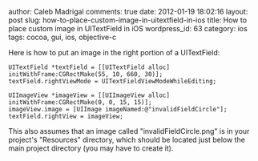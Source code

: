 author: Caleb Madrigal
comments: true
date: 2012-01-19 18:02:16
layout: post
slug: how-to-place-custom-image-in-uitextfield-in-ios
title: How to place custom image in UITextField in iOS
wordpress_id: 63
category: ios
tags: cocoa, gui, ios, objective-c

Here is how to put an image in the right portion of a UITextField:


    
    
    UITextField *textField = [[UITextField alloc] initWithFrame:CGRectMake(55, 10, 660, 30)];
    textField.rightViewMode = UITextFieldViewModeWhileEditing;
    
    UIImageView *imageView = [[UIImageView alloc] initWithFrame:CGRectMake(0, 0, 15, 15)];
    imageView.image = [UIImage imageNamed:@"invalidFieldCircle"];
    textField.rightView = imageView;
    



This also assumes that an image called "invalidFieldCircle.png" is in your project's "Resources" directory, which should be located just below the main project directory (you may have to create it).
